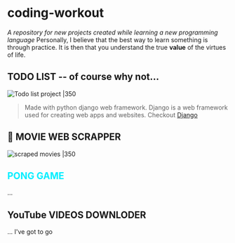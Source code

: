 # coding-workout
*A repository for new projects created while learning a new programming language*
Personally, I believe that the best way to learn something is through practice. It is then that you understand the true **value** of the virtues of life.

## TODO LIST -- of course why not...
![Todo list project |350](https://user-images.githubusercontent.com/81225469/184395051-e0dd5f8c-528f-42f5-a193-ece7b9296ecd.png)
> Made with python django web framework. Django is a web framework used for creating web apps and websites. 
> Checkout [Django](https://www.djangoproject.com/)


## 💓 MOVIE WEB SCRAPPER
![scraped movies |350](https://user-images.githubusercontent.com/81225469/184395729-09ec0a33-e965-4d54-a1fb-554f5122e5c6.png)


## <span style="color: #00eeff;">PONG GAME</span>
...

## YouTube VIDEOS DOWNLODER
...
I've got to go
